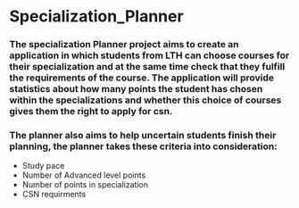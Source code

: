 # Specialization_Planner

### The specialization Planner project aims to create an application in which students from LTH can choose courses for their specialization and at the same time check that they fulfill the requirements of the course. The application will provide statistics about how many points the student has chosen within the specializations and whether this choice of courses gives them the right to apply for csn.

### The planner also aims to help uncertain students finish their planning, the planner takes these criteria into consideration:
* Study pace
* Number of Advanced level points
* Number of points in specialization
* CSN requirments
